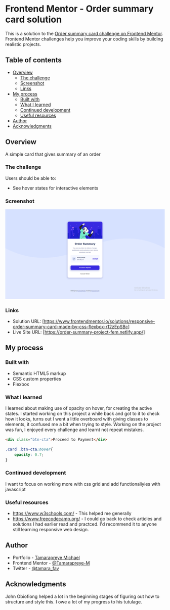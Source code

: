 # Frontend Mentor - Order summary card solution

This is a solution to the [Order summary card challenge on Frontend Mentor](https://www.frontendmentor.io/challenges/order-summary-component-QlPmajDUj). Frontend Mentor challenges help you improve your coding skills by building realistic projects. 

## Table of contents

- [Overview](#overview)
  - [The challenge](#the-challenge)
  - [Screenshot](#screenshot)
  - [Links](#links)
- [My process](#my-process)
  - [Built with](#built-with)
  - [What I learned](#what-i-learned)
  - [Continued development](#continued-development)
  - [Useful resources](#useful-resources)
- [Author](#author)
- [Acknowledgments](#acknowledgments)


## Overview
A simple card that gives summary of an order
### The challenge

Users should be able to:

- See hover states for interactive elements

### Screenshot

![](./images/Screenshot%20(16).png)
 
### Links

- Solution URL: [https://www.frontendmentor.io/solutions/responsive-order-summary-card-made-by-css-flexbox-r12zEpSBc]
- Live Site URL: [https://order-summary-project-fem.netlify.app/]

## My process

### Built with

- Semantic HTML5 markup
- CSS custom properties
- Flexbox


### What I learned
I learned about making use of opacity on hover, for creating the active states. 
I started working on this project a while back and got to it to check how it looks, turns out I went a little overboard with giving classes to elements, it confused me a bit when trying to style.
Working on the project was fun, I enjoyed every challenge and learnt not repeat mistakes.

```html
<div class="btn-cta">Proceed to Payment</div>
```
```css
.card .btn-cta:hover{
    opacity: 0.7;
}
```

### Continued development

I want to focus on working more with css grid and add functionaliyies with javascript

### Useful resources

- https://www.w3schools.com/ - This helped me generally
- https://www.freecodecamp.org/ - I could go back to check articles and solutions I had earlier read and practced. I'd recommend it to anyone still learning responsive web design.


## Author

- Portfolio - [Tamarapreye Michael](https://www.your-site.com)
- Frontend Mentor - [@Tamarapreye-M](https://www.frontendmentor.io/profile/tamarapreye-m)
- Twitter - [@tamara_fav](https://www.twitter.com/tamara_fav)


## Acknowledgments
John Obiofiong helped a lot in the beginning stages of figuring out how to structure and style this. I owe a lot of my progress to his tutulage. 
